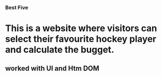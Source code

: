 ### Best Five 

# This is a website where visitors can select their favourite hockey player and calculate the bugget.


## worked with UI and Htm DOM